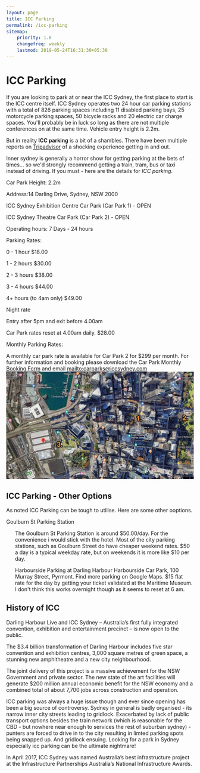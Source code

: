 ```yaml
---
layout: page
title: ICC Parking
permalink: /icc-parking
sitemap:
    priority: 1.0
    changefreq: weekly
    lastmod: 2019-05-24T16:31:30+05:30
---
```

<h1>ICC Parking</h1>
<p>If you are looking to park at or near the ICC Sydney, the first place to start is the ICC centre itself. ICC Sydney operates two 24 hour car parking stations with a total of 826 parking spaces including 11 disabled parking bays, 25 motorcycle parking spaces, 50 bicycle racks and 20 electric car charge spaces.
You'll probably be in luck so long as there are not multiple conferences on at the same time. Vehicle entry height is 2.2m.
</p>
<p>
But in reality <b>ICC parking</b> is a bit of a shambles. There have been multiple reports on <a href="...">Tripadvisor</a> of a shocking experience getting in and out.
</p>
<p>
Inner sydney is generally a horror show for getting parking at the bets of times... so we'd strongly recommend getting a train, tram, bus or taxi instead of driving. If you must - here are the details for <i>ICC parking</i>.
</p>
<p>Car Park Height: 2.2m</p>
<p>Address:14 Darling Drive, Sydney, NSW 2000</p>

<p>ICC Sydney Exhibition Centre Car Park (Car Park 1) - OPEN</p>
<p>ICC Sydney Theatre Car Park (Car Park 2) - OPEN</p>

<p>Operating hours: 7 Days - 24 hours</p>

<p>Parking Rates:</p>
<p> 0 - 1 hour 	$18.00 </p>
<p> 1 - 2 hours	$30.00</p>
<p> 2 - 3 hours	$38.00</p>
<p> 3 - 4 hours	$44.00</p>
<p> 4+ hours (to 4am only)	$49.00</p>
<p> Night rate</p>
<p> Entry after 5pm and exit before 4.00am</p>
<p> Car Park rates reset at 4.00am daily. $28.00</p>

<p>Monthly Parking Rates:</p>
<p>A monthly car park rate is available for Car Park 2 for $299 per month. For further information and booking please download the Car Park Monthly <a href="...">Booking Form</a> and email <a href="...">mailto:carparks@iccsydney.com</a>

<img src="/img/ICC Parking Map.jpg" alt="icc parking" class="responsive">
</p>

<h2>ICC Parking - Other Options</h2>
<p>
As noted ICC Parking can be tough to utilise. Here are some other ooptions.

<l>Goulburn St Parking Station
<ul>
The Goulburn St Parking Station is around $50.00/day. For the convenience i would stick with the hotel.
Most of the city parking stations, such as Goulburn Street do have cheaper weekend rates. $50 a day is a typical weekday rate, but on weekends it is more like $10 per day.
</ul>
<ul>
Harbourside Parking at Darling Harbour 
Harbourside Car Park, 100 Murray Street, Pyrmont. Find more parking on Google Maps.
$15 flat rate for the day by getting your ticket validated at the Maritime Museum. I don't think this works overnight though as it seems to reset at 6 am.
</ul>
</l>
</p>

<h2>History of ICC</h2>
<p>Darling Harbour Live and ICC Sydney – Australia’s first fully integrated convention, exhibition and entertainment precinct – is now open to the public.

The $3.4 billion transformation of Darling Harbour includes five star convention and exhibition centres, 3,000 square metres of green space, a stunning new amphitheatre and a new city neighbourhood.

The joint delivery of this project is a massive achievement for the NSW Government and private sector. The new state of the art facilities will generate $200 million annual economic benefit for the NSW economy and a combined total of about 7,700 jobs across construction and operation.

ICC parking was always a huge issue though and ever since opening has been a big source of controversy. Sydney in general is badly organised - its narrow inner city streets leading to gridlock. Exacerbated by lack of public transport options besides the train network (which is reasonable for the CBD - but nowhere near enough to services the rest of suburban sydney) - punters are forced to drive in to the city resulting in limted parking spots being snapped up. And gridlock ensuing. Looking for a park in Sydney especially icc parking can be the ultimate nightmare!

In April 2017, ICC Sydney was named Australia’s best infrastructure project at the Infrastructure Partnerships Australia’s National Infrastructure Awards.
</p>
